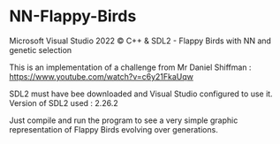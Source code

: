# NN-Flappy-Birds
Microsoft Visual Studio 2022 © C++ &amp; SDL2 - Flappy Birds with NN and genetic selection

This is an implementation of a challenge from Mr Daniel Shiffman : https://www.youtube.com/watch?v=c6y21FkaUqw

SDL2 must have bee downloaded and Visual Studio configured to use it.
Version of SDL2 used : 2.26.2

Just compile and run the program to see a very simple graphic representation of Flappy Birds evolving over generations.
